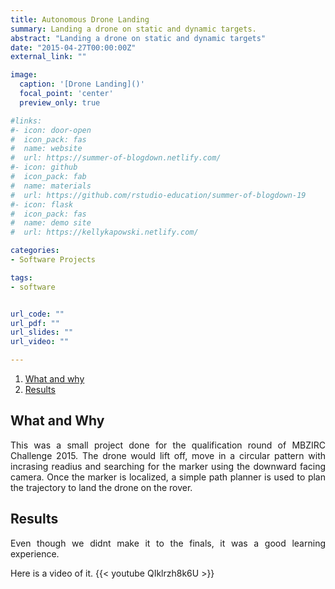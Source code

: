 ```yaml
---
title: Autonomous Drone Landing
summary: Landing a drone on static and dynamic targets.
abstract: "Landing a drone on static and dynamic targets"
date: "2015-04-27T00:00:00Z"
external_link: ""

image:
  caption: '[Drone Landing]()'
  focal_point: 'center'
  preview_only: true

#links:
#- icon: door-open
#  icon_pack: fas
#  name: website
#  url: https://summer-of-blogdown.netlify.com/
#- icon: github
#  icon_pack: fab
#  name: materials
#  url: https://github.com/rstudio-education/summer-of-blogdown-19
#- icon: flask
#  icon_pack: fas
#  name: demo site
#  url: https://kellykapowski.netlify.com/

categories:
- Software Projects

tags:
- software 


url_code: ""
url_pdf: ""
url_slides: ""
url_video: ""

---
```

<DIV align="justify">

1. [What and why](#what-and-why)
2. [Results](#results)



## What and Why
This was a small project done for the qualification round of MBZIRC Challenge 2015. The drone would lift off, move in a circular pattern with incrasing readius and searching for the marker using the downward facing camera. Once the marker is localized, a simple path planner is used to plan the trajectory to land the drone on the rover.



## Results

Even though we didnt make it to the finals, it was a good learning experience.

Here is a video of it.
{{< youtube QIklrzh8k6U >}}

</DIV>



